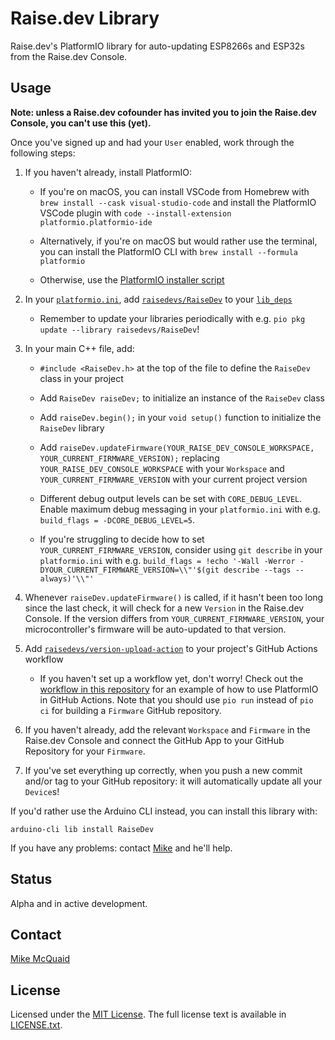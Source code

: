 # Raise.dev Library

Raise.dev's PlatformIO library for auto-updating ESP8266s and ESP32s from the Raise.dev Console.

## Usage

**Note: unless a Raise.dev cofounder has invited you to join the Raise.dev Console, you can't use this (yet).**

Once you've signed up and had your `User` enabled, work through the following steps:

1. If you haven't already, install PlatformIO:
    - If you're on macOS, you can install VSCode from Homebrew with `brew install --cask visual-studio-code` and install the PlatformIO VSCode plugin with `code --install-extension platformio.platformio-ide`

    - Alternatively, if you're on macOS but would rather use the terminal, you can install the PlatformIO CLI with `brew install --formula platformio`

    - Otherwise, use the [PlatformIO installer script](https://docs.platformio.org/en/latest/core/installation/methods/installer-script.html)

2. In your [`platformio.ini`](https://docs.platformio.org/en/latest/projectconf/index.html), add [`raisedevs/RaiseDev`](https://registry.platformio.org/libraries/raisedevs/RaiseDev) to your [`lib_deps`](https://docs.platformio.org/en/latest/projectconf/sections/env/options/library/lib_deps.html)

    - Remember to update your libraries periodically with e.g. `pio pkg update --library raisedevs/RaiseDev`!

3. In your main C++ file, add:
    - `#include <RaiseDev.h>` at the top of the file to define the `RaiseDev` class in your project

    - Add `RaiseDev raiseDev;` to initialize an instance of the `RaiseDev` class

    - Add `raiseDev.begin();` in your `void setup()` function to initialize the `RaiseDev` library

    - Add `raiseDev.updateFirmware(YOUR_RAISE_DEV_CONSOLE_WORKSPACE, YOUR_CURRENT_FIRMWARE_VERSION);` replacing `YOUR_RAISE_DEV_CONSOLE_WORKSPACE` with your `Workspace` and `YOUR_CURRENT_FIRMWARE_VERSION` with your current project version

    - Different debug output levels can be set with `CORE_DEBUG_LEVEL`.
      Enable maximum debug messaging in your `platformio.ini` with e.g. `build_flags = -DCORE_DEBUG_LEVEL=5`.

    - If you're struggling to decide how to set `YOUR_CURRENT_FIRMWARE_VERSION`, consider using `git describe` in your `platformio.ini` with e.g. `build_flags = !echo '-Wall -Werror -DYOUR_CURRENT_FIRMWARE_VERSION=\\"'$(git describe --tags --always)'\\"'`

4. Whenever `raiseDev.updateFirmware()` is called, if it hasn't been too long since the last check, it will check for a new `Version` in the Raise.dev Console.
   If the version differs from `YOUR_CURRENT_FIRMWARE_VERSION`, your microcontroller's firmware will be auto-updated to that version.

5. Add [`raisedevs/version-upload-action`](https://github.com/raisedevs/version-upload-action) to your project's GitHub Actions workflow
    - If you haven't set up a workflow yet, don't worry!
      Check out the [workflow in this repository](https://github.com/raisedevs/raise-dev-library/blob/main/.github/workflows/build.yml) for an example of how to use PlatformIO in GitHub Actions.
      Note that you should use `pio run` instead of `pio ci` for building a `Firmware` GitHub repository.

6. If you haven't already, add the relevant `Workspace` and `Firmware` in the Raise.dev Console and connect the GitHub App to your GitHub Repository for your `Firmware`.

7. If you've set everything up correctly, when you push a new commit and/or tag to your GitHub repository: it will automatically update all your `Device`s!

If you'd rather use the Arduino CLI instead, you can install this library with:

```console
arduino-cli lib install RaiseDev
```

If you have any problems: contact [Mike](mailto:mike@raise.dev) and he'll help.

## Status

Alpha and in active development.

## Contact

[Mike McQuaid](mailto:mike@raise.dev)

## License

Licensed under the [MIT License](https://en.wikipedia.org/wiki/MIT_License).
The full license text is available in [LICENSE.txt](https://github.com/raisedevs/raise-dev-library/blob/master/LICENSE.txt).
